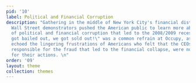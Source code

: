 ```yaml
---
pid: '10'
label: Political and Financial Corruption
description: "Gathering in the middle of New York City's financial district, Occupy
  Wall Street demonstrators pushed the American public to learn more about the scale
  of political and financial corruption that led to the 2008/2009 recession. \"Banks
  got bailed out, we got sold out!\" was a common refrain at Occupy, as protesters
  echoed the lingering frustrations of Americans who felt that the CEOs, who were
  responsible for the fraud that led to the financial collapse, were not held accountable
  for their actions. \n"
order: '09'
layout: theme
collection: themes
---
```

